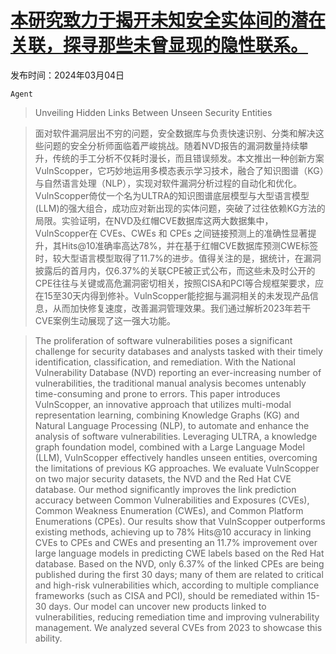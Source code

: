 # [本研究致力于揭开未知安全实体间的潜在关联，探寻那些未曾显现的隐性联系。](https://arxiv.org/abs/2403.02014)

发布时间：2024年03月04日

`Agent`

> Unveiling Hidden Links Between Unseen Security Entities

> 面对软件漏洞层出不穷的问题，安全数据库与负责快速识别、分类和解决这些问题的安全分析师面临着严峻挑战。随着NVD报告的漏洞数量持续攀升，传统的手工分析不仅耗时漫长，而且错误频发。本文推出一种创新方案VulnScopper，它巧妙地运用多模态表示学习技术，融合了知识图谱（KG）与自然语言处理（NLP），实现对软件漏洞分析过程的自动化和优化。VulnScopper倚仗一个名为ULTRA的知识图谱底层模型与大型语言模型(LLM)的强大组合，成功应对新出现的实体问题，突破了过往依赖KG方法的局限。实验证明，在NVD及红帽CVE数据库这两大数据集中，VulnScopper在 CVEs、CWEs 和 CPEs 之间链接预测上的准确性显著提升，其Hits@10准确率高达78%，并在基于红帽CVE数据库预测CWE标签时，较大型语言模型取得了11.7%的进步。值得关注的是，据统计，在漏洞披露后的首月内，仅6.37%的关联CPE被正式公布，而这些未及时公开的CPE往往与关键或高危漏洞密切相关，按照CISA和PCI等合规框架要求，应在15至30天内得到修补。VulnScopper能挖掘与漏洞相关的未发现产品信息，从而加快修复速度，改善漏洞管理效果。我们通过解析2023年若干CVE案例生动展现了这一强大功能。

> The proliferation of software vulnerabilities poses a significant challenge for security databases and analysts tasked with their timely identification, classification, and remediation. With the National Vulnerability Database (NVD) reporting an ever-increasing number of vulnerabilities, the traditional manual analysis becomes untenably time-consuming and prone to errors. This paper introduces VulnScopper, an innovative approach that utilizes multi-modal representation learning, combining Knowledge Graphs (KG) and Natural Language Processing (NLP), to automate and enhance the analysis of software vulnerabilities. Leveraging ULTRA, a knowledge graph foundation model, combined with a Large Language Model (LLM), VulnScopper effectively handles unseen entities, overcoming the limitations of previous KG approaches. We evaluate VulnScopper on two major security datasets, the NVD and the Red Hat CVE database. Our method significantly improves the link prediction accuracy between Common Vulnerabilities and Exposures (CVEs), Common Weakness Enumeration (CWEs), and Common Platform Enumerations (CPEs). Our results show that VulnScopper outperforms existing methods, achieving up to 78% Hits@10 accuracy in linking CVEs to CPEs and CWEs and presenting an 11.7% improvement over large language models in predicting CWE labels based on the Red Hat database. Based on the NVD, only 6.37% of the linked CPEs are being published during the first 30 days; many of them are related to critical and high-risk vulnerabilities which, according to multiple compliance frameworks (such as CISA and PCI), should be remediated within 15-30 days. Our model can uncover new products linked to vulnerabilities, reducing remediation time and improving vulnerability management. We analyzed several CVEs from 2023 to showcase this ability.